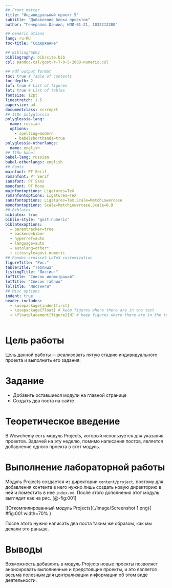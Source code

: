 ```yaml
---
## Front matter
title: "Индивидуальный проект 5"
subtitle: "Добавление блока проектов"
author: "Генералов Даниил, НПИ-01-21, 1032212280"

## Generic otions
lang: ru-RU
toc-title: "Содержание"

## Bibliography
bibliography: bib/cite.bib
csl: pandoc/csl/gost-r-7-0-5-2008-numeric.csl

## Pdf output format
toc: true # Table of contents
toc-depth: 2
lof: true # List of figures
lot: true # List of tables
fontsize: 12pt
linestretch: 1.5
papersize: a4
documentclass: scrreprt
## I18n polyglossia
polyglossia-lang:
  name: russian
  options:
	- spelling=modern
	- babelshorthands=true
polyglossia-otherlangs:
  name: english
## I18n babel
babel-lang: russian
babel-otherlangs: english
## Fonts
mainfont: PT Serif
romanfont: PT Serif
sansfont: PT Sans
monofont: PT Mono
mainfontoptions: Ligatures=TeX
romanfontoptions: Ligatures=TeX
sansfontoptions: Ligatures=TeX,Scale=MatchLowercase
monofontoptions: Scale=MatchLowercase,Scale=0.9
## Biblatex
biblatex: true
biblio-style: "gost-numeric"
biblatexoptions:
  - parentracker=true
  - backend=biber
  - hyperref=auto
  - language=auto
  - autolang=other*
  - citestyle=gost-numeric
## Pandoc-crossref LaTeX customization
figureTitle: "Рис."
tableTitle: "Таблица"
listingTitle: "Листинг"
lofTitle: "Список иллюстраций"
lotTitle: "Список таблиц"
lolTitle: "Листинги"
## Misc options
indent: true
header-includes:
  - \usepackage{indentfirst}
  - \usepackage{float} # keep figures where there are in the text
  - \floatplacement{figure}{H} # keep figures where there are in the text
---
```


# Цель работы

Цель данной работы -- реализовать пятую стадию индивидуального проекта и выполнить его задания.

# Задание

- Добавить оставшиеся модули на главной странице
- Создать два поста на сайте

# Теоретическое введение

В Wowchemy есть модуль Projects, который используется для указания проектов.
Задачей на эту неделю, помимо написания постов, является добавление одного проекта в этот модуль.

# Выполнение лабораторной работы

Модуль Projects создается из директории `content/project`, поэтому для добавления контента в него нужно лишь создать новую директорию в ней и поместить в нее `index.md`. 
После этого дополнения этот модуль выглядит как на рис. [@-fig:001]

![Откомпилированный модуль Projects](./image/Screenshot 1.png){ #fig:001 width=70% }

После этого нужно написать два поста таким же образом, как мы делали это раньше.

# Выводы

Возможность добавлять в модуль Projects новые проекты позволяет анонсировать выполненные и предстоящие проекты, и это является весьма полезным для централизации информации об этом виде деятельности.